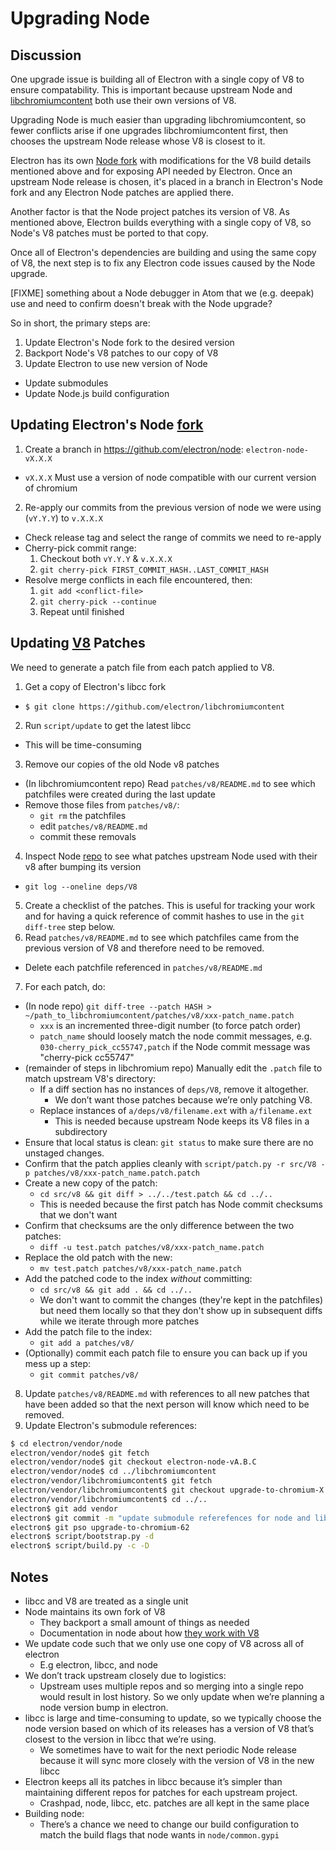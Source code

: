 # Upgrading Node

## Discussion

One upgrade issue is building all of Electron with a single copy
of V8 to ensure compatability. This is important because
upstream Node and [libchromiumcontent](upgrading-chrome.md)
both use their own versions of V8.

Upgrading Node is much easier than upgrading libchromiumcontent,
so fewer conflicts arise if one upgrades libchromiumcontent first,
then chooses the upstream Node release whose V8 is closest to it.

Electron has its own [Node fork](https://github.com/electron/node)
with modifications for the V8 build details mentioned above
and for exposing API needed by Electron. Once an upstream Node
release is chosen, it's placed in a branch in Electron's Node fork
and any Electron Node patches are applied there.

Another factor is that the Node project patches its version of V8.
As mentioned above, Electron builds everything with a single copy
of V8, so Node's V8 patches must be ported to that copy.

Once all of Electron's dependencies are building and using the same
copy of V8, the next step is to fix any Electron code issues caused
by the Node upgrade.

[FIXME] something about a Node debugger in Atom that we (e.g. deepak)
use and need to confirm doesn't break with the Node upgrade?

So in short, the primary steps are:

1. Update Electron's Node fork to the desired version
2. Backport Node's V8 patches to our copy of V8
3. Update Electron to use new version of Node
  * Update submodules
  * Update Node.js build configuration

## Updating Electron's Node [fork](https://github.com/electron/node)

1. Create a branch in https://github.com/electron/node: `electron-node-vX.X.X`
  - `vX.X.X` Must use a version of node compatible with our current version of chromium
2. Re-apply our commits from the previous version of node we were using (`vY.Y.Y`) to `v.X.X.X`
  - Check release tag and select the range of commits we need to re-apply
  - Cherry-pick commit range:
    1. Checkout both `vY.Y.Y` & `v.X.X.X`
    2. `git cherry-pick FIRST_COMMIT_HASH..LAST_COMMIT_HASH`
  - Resolve merge conflicts in each file encountered, then:
    1. `git add <conflict-file>`
    2. `git cherry-pick --continue`
    3. Repeat until finished


## Updating [V8](https://github.com/electron/node/src/V8) Patches

We need to generate a patch file from each patch applied to V8.

1. Get a copy of Electron's libcc fork
  - `$ git clone https://github.com/electron/libchromiumcontent`
2. Run `script/update` to get the latest libcc
  - This will be time-consuming
3. Remove our copies of the old Node v8 patches
  - (In libchromiumcontent repo) Read `patches/v8/README.md` to see which patchfiles
    were created during the last update
  - Remove those files from `patches/v8/`:
    - `git rm` the patchfiles
    - edit `patches/v8/README.md`
    - commit these removals
4. Inspect Node [repo](https://github.com/electron/node) to see what patches upstream Node
  used with their v8 after bumping its version
  - `git log --oneline deps/V8`
5. Create a checklist of the patches. This is useful for tracking your work and for
  having a quick reference of commit hashes to use in the `git diff-tree` step below.
6. Read `patches/v8/README.md` to see which patchfiles came from the previous version of V8 and therefore need to be removed.
  - Delete each patchfile referenced in `patches/v8/README.md`
7. For each patch, do:
  - (In node repo) `git diff-tree --patch HASH > ~/path_to_libchromiumcontent/patches/v8/xxx-patch_name.patch`
    - `xxx` is an incremented three-digit number (to force patch order)
    - `patch_name` should loosely match the node commit messages,
      e.g. `030-cherry_pick_cc55747,patch` if the Node commit message was "cherry-pick cc55747"
  - (remainder of steps in libchromium repo)
     Manually edit the `.patch` file to match upstream V8's directory:
    - If a diff section has no instances of `deps/V8`, remove it altogether.
      - We don’t want those patches because we’re only patching V8.
    - Replace instances of `a/deps/v8/filename.ext` with `a/filename.ext`
      - This is needed because upstream Node keeps its V8 files in a subdirectory
  - Ensure that local status is clean: `git status` to make sure there are no unstaged changes.
  - Confirm that the patch applies cleanly with
     `script/patch.py -r src/V8 -p patches/v8/xxx-patch_name.patch.patch`
  - Create a new copy of the patch:
     - `cd src/v8 && git diff > ../../test.patch && cd ../..`
     - This is needed because the first patch has Node commit checksums that we don't want
  - Confirm that checksums are the only difference between the two patches:
     - `diff -u test.patch patches/v8/xxx-patch_name.patch`
  - Replace the old patch with the new:
     - `mv test.patch patches/v8/xxx-patch_name.patch`
  - Add the patched code to the index _without_ committing:
     - `cd src/v8 && git add . && cd ../..`
     -  We don't want to commit the changes (they're kept in the patchfiles)
        but need them locally so that they don't show up in subsequent diffs
        while we iterate through more patches
  - Add the patch file to the index:
     - `git add a patches/v8/`
  - (Optionally) commit each patch file to ensure you can back up if you mess up a step:
     - `git commit patches/v8/`
8. Update `patches/v8/README.md` with references to all new patches that have been added so that the next person will know which need to be removed.
9. Update Electron's submodule references:
  ```sh
  $ cd electron/vendor/node
  electron/vendor/node$ git fetch
  electron/vendor/node$ git checkout electron-node-vA.B.C
  electron/vendor/node$ cd ../libchromiumcontent
  electron/vendor/libchromiumcontent$ git fetch
  electron/vendor/libchromiumcontent$ git checkout upgrade-to-chromium-X
  electron/vendor/libchromiumcontent$ cd ../..
  electron$ git add vendor
  electron$ git commit -m "update submodule referefences for node and libc"
  electron$ git pso upgrade-to-chromium-62
  electron$ script/bootstrap.py -d
  electron$ script/build.py -c -D
  ```

## Notes

- libcc and V8 are treated as a single unit
- Node maintains its own fork of V8
  - They backport a small amount of things as needed
  - Documentation in node about how [they work with V8](https://nodejs.org/api/v8.html)
- We update code such that we only use one copy of V8 across all of electron
  - E.g electron, libcc, and node
- We don’t track upstream closely due to logistics:
   - Upstream uses multiple repos and so merging into a single repo
   would result in lost history. So we only update when we’re planning
   a node version bump in electron.
- libcc is large and time-consuming to update, so we typically
  choose the node version based on which of its releases has a version
  of V8 that’s closest to the version in libcc that we’re using.
  - We sometimes have to wait for the next periodic Node release
   because it will sync more closely with the version of V8 in the new libcc
 - Electron keeps all its patches in libcc because it’s simpler than
   maintaining different repos for patches for each upstream project.
   - Crashpad, node, libcc, etc. patches are all kept in the same place
 - Building node:
   - There’s a chance we need to change our build configuration
   to match the build flags that node wants in `node/common.gypi`
